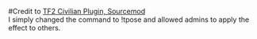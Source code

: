 #Credit to [TF2 Civilian Plugin, Sourcemod](https://forums.alliedmods.net/showthread.php?p=2764469)  
I simply changed the command to !tpose and allowed admins to apply the effect to others.